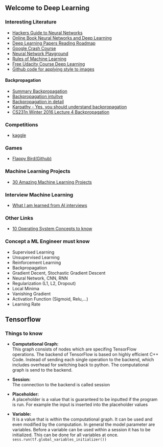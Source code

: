## Welcome to Deep Learning

### Interesting Literature
- [Hackers Guide to Neural Networks](http://karpathy.github.io/neuralnets/)
- [Online Book Neural Networks and Deep Learning](http://neuralnetworksanddeeplearning.com/index.html)
- [Deep Learning Papers Reading Roadmap](https://github.com/floodsung/Deep-Learning-Papers-Reading-Roadmap)
- [Google Crash Course](https://developers.google.com/machine-learning/crash-course/fitter/graph)
- [Neural Network Playground](http://playground.tensorflow.org/#activation=tanh&batchSize=10&dataset=circle&regDataset=reg-plane&learningRate=0.03&regularizationRate=0&noise=0&networkShape=4,2&seed=0.30786&showTestData=false&discretize=false&percTrainData=50&x=true&y=true&xTimesY=false&xSquared=false&ySquared=false&cosX=false&sinX=false&cosY=false&sinY=false&collectStats=false&problem=classification&initZero=false&hideText=false)
- [Rules of Machine Learning](https://developers.google.com/machine-learning/guides/rules-of-ml/)
- [Free Udacity Course Deep Learning](https://eu.udacity.com/course/deep-learning--ud730?utm_medium=referral&utm_campaign=api)
- [Github code for applying style to images](https://github.com/lengstrom/fast-style-transfer)

#### Backpropagation
- [Summary Backpropagation](https://google-developers.appspot.com/machine-learning/crash-course/backprop-scroll/)
- [Backpropagation intuitve](http://colah.github.io/posts/2015-08-Backprop/)
- [Backpropagation in detail](http://neuralnetworksanddeeplearning.com/chap2.html)
- [Karpathy - Yes, you should understand backpropagation](https://medium.com/@karpathy/yes-you-should-understand-backprop-e2f06eab496b)
- [CS231n Winter 2016 Lecture 4 Backpropagation](https://www.youtube.com/watch?v=59Hbtz7XgjM)


### Competitions
- [kaggle](https://www.kaggle.com/)

### Games
- [Flappy Bird(Github)](https://github.com/yenchenlin/DeepLearningFlappyBird)

### Machine Learning Projects
- [30 Amazing Machine Learning Projects](https://medium.mybridge.co/30-amazing-machine-learning-projects-for-the-past-year-v-2018-b853b8621ac7)
### Interview Machine Learning
- [What I am learned from AI interviews](https://blog.usejournal.com/what-i-learned-from-interviewing-at-multiple-ai-companies-and-start-ups-a9620415e4cc)


### Other Links
- [10 Operating System Concepts to know](https://medium.com/cracking-the-data-science-interview/the-10-operating-system-concepts-software-developers-need-to-remember-480d0734d710)

### Concept a ML Engineer must know
* Supervised Learning
* Unsupervised Learning
* Reinforcement Learning
* Backpropagation
* Gradient Decent, Stochastic Gradient Descent
* Neural Network, CNN, RNN
* Regularization (L1, L2, Dropout)
* Local Minima
* Vanishing Gradient
* Activation Function (Sigmoid, Relu,...)
* Learning Rate


## Tensorflow

### Things to know
- **Computational Graph:** <br>
This graph consists of nodes which are specifing TensorFlow operations. The backend of TensorFlow is based on highly efficient C++ Code. Instead of sending each single operation to the backend, which includes overhead for switching back to python. The computational graph is send to the backend.

- **Session:**  <br> 
The connection to the backend is called session

- **Placeholder:**  <br>
A placeholder is a value that is guaranteed to be inputted if the program is run. For example the input is inserted into the placeholder values

- **Variable:**  <br>
It is a value that is within the computational graph. It can be used and even modified by the computation. In general the model parameter are variables. Before a variable can be used within a session it has to be initialized. This can be done for all variables at once. `sess.run(tf.global_variables_initializer())`


